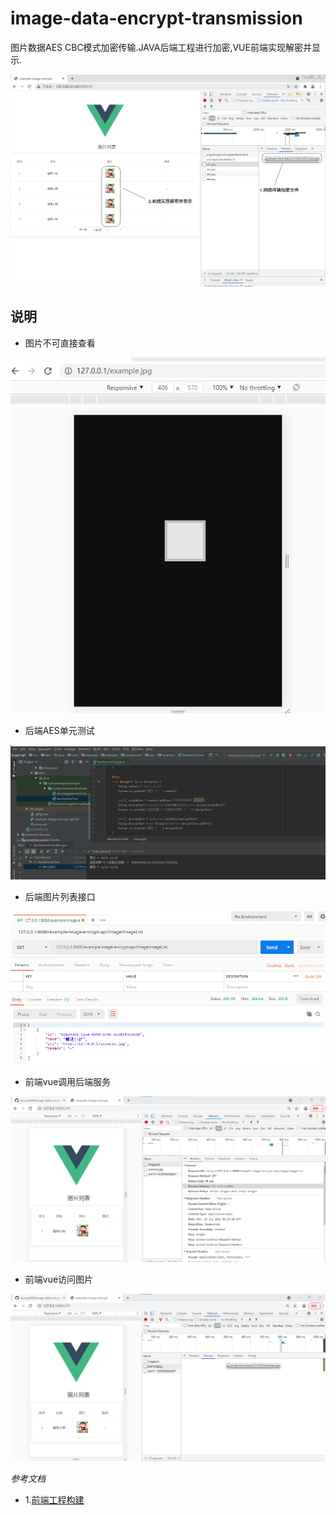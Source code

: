 # image-data-encrypt-transmission
图片数据AES CBC模式加密传输.JAVA后端工程进行加密,VUE前端实现解密并显示.

![](doc/img/image-encrypt-decrypt.png)

## 说明

- 图片不可直接查看

![](doc/img/encrypt-image.png)

- 后端AES单元测试

![](doc/img/junit-aes.png)

- 后端图片列表接口

![](doc/img/postman-image-list-api.png)

- 前端vue调用后端服务

![](doc/img/vue-request-api.png)

- 前端vue访问图片

![](doc/img/vue-request-image.png)


*参考文档*

- 1.[前端工程构建](./doc/build-frontend-project.md)
